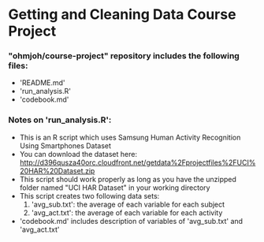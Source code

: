 # Getting and Cleaning Data Course Project

### "ohmjoh/course-project" repository includes the following files:
 - 'README.md'
 - 'run_analysis.R'
 - 'codebook.md'
 
### Notes on 'run_analysis.R':
- This is an R script which uses Samsung Human Activity Recognition Using Smartphones Dataset
- You can download the dataset here: http://d396qusza40orc.cloudfront.net/getdata%2Fprojectfiles%2FUCI%20HAR%20Dataset.zip
- This script should work properly as long as you have the unzipped folder named "UCI HAR Dataset" in your working directory
- This script creates two following data sets:
   1. 'avg_sub.txt': the average of each variable for each subject
   2. 'avg_act.txt': the average of each variable for each activity
- 'codebook.md' includes description of variables of 'avg_sub.txt' and 'avg_act.txt'

 